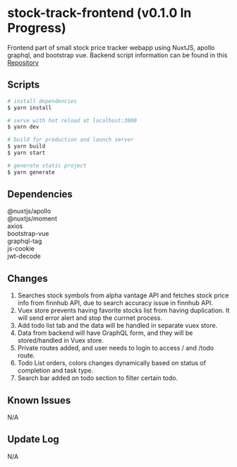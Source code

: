 # stock-track-frontend (v0.1.0 In Progress)

Frontend part of small stock price tracker webapp using NuxtJS, apollo graphql, and bootstrap vue. Backend script information can be found in this [Repository](https://github.com/bobbykim89/stock-track-backend)

## Scripts

```bash
# install dependencies
$ yarn install

# serve with hot reload at localhost:3000
$ yarn dev

# build for production and launch server
$ yarn build
$ yarn start

# generate static project
$ yarn generate
```

## Dependencies

@nuxtjs/apollo\
@nuxtjs/moment\
axios\
bootstrap-vue\
graphql-tag\
js-cookie\
jwt-decode

## Changes

1. Searches stock symbols from alpha vantage API and fetches stock price info from finnhub API, due to search accuracy issue in finnhub API.
2. Vuex store prevents having favorite stocks list from having duplication. It will send error alert and stop the currnet process.
3. Add todo list tab and the data will be handled in separate vuex store.
4. Data from backend will have GraphQL form, and they will be stored/handled in Vuex store.
5. Private routes added, and user needs to login to access / and /todo route.
6. Todo List orders, colors changes dynamically based on status of completion and task type.
7. Search bar added on todo section to filter certain todo.

## Known Issues

N/A

## Update Log

N/A
